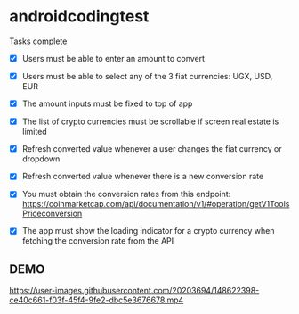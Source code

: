 # androidcodingtest

Tasks complete

- [x] Users must be able to enter an amount to convert
- [x] Users must be able to select any of the 3 fiat currencies: UGX, USD, EUR
- [x] The amount inputs must be fixed to top of app
- [x] The list of crypto currencies must be scrollable if screen real estate is limited
- [x] Refresh converted value whenever a user changes the fiat currency or dropdown
- [x] Refresh converted value whenever there is a new conversion rate
- [x] You must obtain the conversion rates from this endpoint:
https://coinmarketcap.com/api/documentation/v1/#operation/getV1ToolsPriceconversion

- [x] The app must show the loading indicator for a crypto currency when fetching the
conversion rate from the API

## DEMO

https://user-images.githubusercontent.com/20203694/148622398-ce40c661-f03f-45f4-9fe2-dbc5e3676678.mp4

